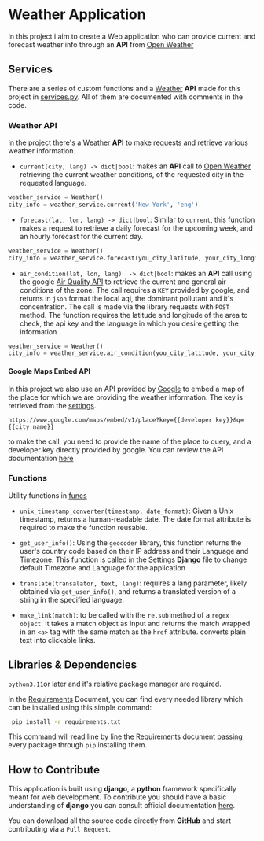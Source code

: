 # Weather Application

In this project i aim to create a Web application who can provide current and forecast weather info through an **API** from [Open Weather](https://openweathermap.org/)

## Services

There are a series of custom functions and a [Weather](main/main/services/Weather.py) **API**  made for this project in [services.py](/main/main/services/).
All of them are documented with comments in the code.

### Weather API

In the project there's a [Weather](main/main/services/Weather.py) **API** to make requests and retrieve various weather information.

* `current(city, lang) -> dict|bool`: makes an **API** call to [Open Weather](https://openweathermap.org/) retrieving the current weather conditions, of the requested city in the requested language.

```python
weather_service = Weather()
city_info = weather_service.current('New York', 'eng')
```

* `forecast(lat, lon, lang) -> dict|bool`: Similar to `current`, this function makes a request to retrieve a daily forecast for the upcoming week, and an hourly forecast for the current day.

```python
weather_service = Weather()
city_info = weather_service.forecast(you_city_latitude, your_city_longitude, 'eng')
```

* `air_condition(lat, lon, lang)  -> dict|bool`: makes an **API** call using the google [Air Quality API](https://developers.google.com/maps/documentation/air-quality/overview) to retrieve the current and general air conditions of the zone. The call requires a `KEY` provided by google, and returns in `json` format the local aqi, the dominant pollutant and it's concentration. The call is made via the library requests with `POST` method. The function requires the latitude and longitude of the area to check, the api key and the language in which you desire getting the information

```python
weather_service = Weather()
city_info = weather_service.air_condition(you_city_latitude, your_city_longitude, 'eng')
```

#### Google Maps Embed API

In this project we also use an API provided by [Google](https://developers.google.com/maps/documentation/embed/get-started) to embed a map of the place for which we are providing the weather information. The key is retrieved from the [settings](main/main/settings.py).

```django
https://www.google.com/maps/embed/v1/place?key={{developer key}}&q={{city name}}
```

to make the call, you need to provide the name of the place to query, and a developer key directly provided by google. You can review the API documentation [here](https://developers.google.com/maps/documentation/embed/get-started)

### Functions

Utility functions in [funcs](main/main/services/funcs.py)

* `unix_timestamp_converter(timestamp, date_format)`: Given a Unix timestamp, returns a human-readable date. The date format attribute is required to make the function reusable.

* `get_user_info()`: Using the `geocoder` library, this function returns the user's country code based on their IP address and their Language and Timezone. This function is called in the [Settings](main/main/settings.py) **Django** file to change default Timezone and Language for the application

* `translate(transalator, text, lang)`: requires a lang parameter, likely obtained via `get_user_info()`, and returns a translated version of a string in the specified language.

* `make_link(match)`: to be called with the `re.sub` method of a `regex object`. It takes a match object as input and returns the match wrapped in an `<a>` tag with the same match as the `href` attribute. converts plain text into clickable links.

## Libraries & Dependencies

`python3.11`or later and it's relative package manager are required.

In the [Requirements](requirements.txt) Document, you can find every needed library which can be installed using this simple command:

```bash
 pip install -r requirements.txt
```

This command will read line by line the [Requirements](requirements.txt) document
passing every package through `pip` installing them.

## How to Contribute

This application is built using **django**, a **python** framework specifically meant for web development.
To contribute you should have a basic understanding of **django** you can consult official documentation [here](https://docs.djangoproject.com/en/5.0/contents/).

You can download all the source code directly from **GitHub** and start contributing via a `Pull Request`.
